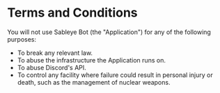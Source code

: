# Terms and Conditions

You will not use Sableye Bot (the "Application") for any of the following purposes:

- To break any relevant law.
- To abuse the infrastructure the Application runs on.
- To abuse Discord's API.
- To control any facility where failure could result in personal injury or
  death, such as the management of nuclear weapons.

